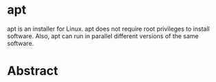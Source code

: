apt
======

apt is an installer for Linux. apt does not require root privileges to install software. Also, apt can run in parallel different versions of the same software.

# Abstract